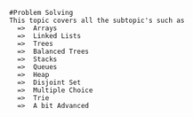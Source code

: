    
      #Problem Solving
      This topic covers all the subtopic's such as
        =>  Arrays
        =>  Linked Lists
        =>  Trees
        =>  Balanced Trees
        =>  Stacks
        =>  Queues
        =>  Heap
        =>  Disjoint Set
        =>  Multiple Choice
        =>  Trie
        =>  A bit Advanced
